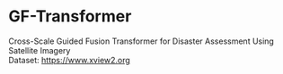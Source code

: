 # GF-Transformer
Cross-Scale Guided Fusion Transformer for Disaster Assessment Using Satellite Imagery\
Dataset: https://www.xview2.org
